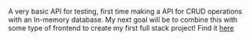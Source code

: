 A very basic API for testing, first time making a API for CRUD operations with an In-memory database. My next goal will be to combine this with some type of frontend to create my first full stack project! Find it <a href="https://github.com/KristianB09/Fullstack-Test">here</a>
